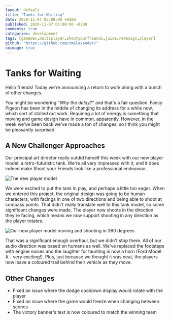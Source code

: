 ```yaml
---
layout: default
title: "Tanks for Waiting"
date: 2020-11-07 05:00:00 +0200
published: 2020-11-07 05:00:00 +0200
comments: true
categories: development
tags: [gamedev,multiplayer,shootyourfriends,juice,redesign,player]
github: "https://github.com/zmalexander/"
noimage: true
---
```

# Tanks for Waiting
Hello friends! Today we're announcing a return to work along with a bunch of other changes.
<!--more-->
You might be wondering "*Why the delay?*" and that's a fair question. Fancy Pigeon has been in the middle of changing its address for a while now, which sort of stalled out work. Requiring a lot of energy is something that moving and game design have in common, apparently. However, in the week we've been back we've made a ton of changes, so I think you might be pleasantly surprised.

## A New Challenger Approaches
Our principal art director really outdid herself this week with our new player model: a retro-futuristic tank. We're all very impressed with it, and it does indeed make Shoot your Friends look like a professional endeavour.

<img class="center-block img-responsive" src="/assets/images{{page.id}}/player.png" alt="The new player model"/>

We were excited to put the tank in play, and perhaps a little too eager. When we entered this project, the original design was going to be human characters, with facings in one of two directions and being able to shoot at compass points. That didn't really translate well to this tank model, so some significant changes were made. The player now shoots in the direction they're facing, which means we now support shooting in any direction as the player rotates.

<img class="center-block img-responsive" src="/assets/images{{page.id}}/twist-and-shout.gif" alt="Our new player model moving and shooting in 360 degrees"/>

That was a significant enough overhaul, but we didn't stop there. All of our audio direction was based on humans as well. We've replaced the footsteps with engine noises and the laughter for taunting is now a horn (Ford Model A - very exciting!). Plus, just because we thought it was neat, the players now leave a coloured trail behind their vehicle as they move.

## Other Changes
* Fixed an issue where the dodge cooldown display would rotate with the player
* Fixed an issue where the game would freeze when changing between scenes
* The victory banner's text is now coloured to match the winning team